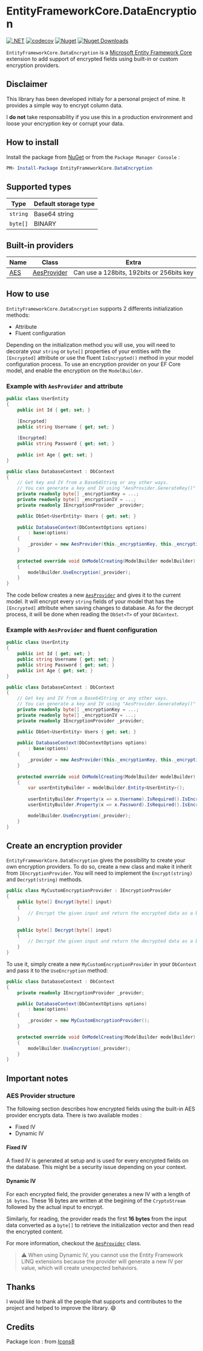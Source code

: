 # EntityFrameworkCore.DataEncryption

[![.NET](https://github.com/Eastrall/EntityFrameworkCore.DataEncryption/actions/workflows/build.yml/badge.svg)](https://github.com/Eastrall/EntityFrameworkCore.DataEncryption/actions/workflows/build.yml)
[![codecov](https://codecov.io/gh/Eastrall/EntityFrameworkCore.DataEncryption/branch/master/graph/badge.svg)](https://codecov.io/gh/Eastrall/EntityFrameworkCore.DataEncryption)
[![Nuget](https://img.shields.io/nuget/v/EntityFrameworkCore.DataEncryption.svg)](https://www.nuget.org/packages/EntityFrameworkCore.DataEncryption)
[![Nuget Downloads](https://img.shields.io/nuget/dt/EntityFrameworkCore.DataEncryption)](https://www.nuget.org/packages/EntityFrameworkCore.DataEncryption)

`EntityFrameworkCore.DataEncryption` is a [Microsoft Entity Framework Core](https://github.com/aspnet/EntityFrameworkCore) extension to add support of encrypted fields using built-in or custom encryption providers.

## Disclaimer

This library has been developed initialy for a personal project of mine. It provides a simple way to encrypt column data.

I **do not** take responsability if you use this in a production environment and loose your encryption key or corrupt your data.

## How to install

Install the package from [NuGet](https://www.nuget.org/) or from the `Package Manager Console` :
```powershell
PM> Install-Package EntityFrameworkCore.DataEncryption
```

## Supported types

| Type | Default storage type |
|------|----------------------|
| `string` | Base64 string |
| `byte[]` | BINARY |

## Built-in providers

| Name | Class | Extra |
|------|-------|-------|
| [AES](https://learn.microsoft.com/en-US/dotnet/api/system.security.cryptography.aes?view=net-6.0) | [AesProvider](https://github.com/Eastrall/EntityFrameworkCore.DataEncryption/blob/main/src/EntityFrameworkCore.DataEncryption/Providers/AesProvider.cs) | Can use a 128bits, 192bits or 256bits key |

## How to use

`EntityFrameworkCore.DataEncryption` supports 2 differents initialization methods:
* Attribute
* Fluent configuration

Depending on the initialization method you will use, you will need to decorate your `string` or `byte[]` properties of your entities with the `[Encrypted]` attribute or use the fluent `IsEncrypted()` method in your model configuration process.
To use an encryption provider on your EF Core model, and enable the encryption on the `ModelBuilder`. 

### Example with `AesProvider` and attribute

```csharp
public class UserEntity
{
	public int Id { get; set; }
	
	[Encrypted]
	public string Username { get; set; }
	
	[Encrypted]
	public string Password { get; set; }
	
	public int Age { get; set; }
}

public class DatabaseContext : DbContext
{
	// Get key and IV from a Base64String or any other ways.
	// You can generate a key and IV using "AesProvider.GenerateKey()"
	private readonly byte[] _encryptionKey = ...; 
	private readonly byte[] _encryptionIV = ...;
	private readonly IEncryptionProvider _provider;

	public DbSet<UserEntity> Users { get; set; }
	
	public DatabaseContext(DbContextOptions options)
		: base(options)
	{
		_provider = new AesProvider(this._encryptionKey, this._encryptionIV);
	}
	
	protected override void OnModelCreating(ModelBuilder modelBuilder)
	{
		modelBuilder.UseEncryption(_provider);
	}
}
```
The code bellow creates a new [`AesProvider`](https://github.com/Eastrall/EntityFrameworkCore.DataEncryption/blob/main/src/EntityFrameworkCore.DataEncryption/Providers/AesProvider.cs) and gives it to the current model. It will encrypt every `string` fields of your model that has the `[Encrypted]` attribute when saving changes to database. As for the decrypt process, it will be done when reading the `DbSet<T>` of your `DbContext`.

### Example with `AesProvider` and fluent configuration

```csharp
public class UserEntity
{
	public int Id { get; set; }
	public string Username { get; set; }
	public string Password { get; set; }
	public int Age { get; set; }
}

public class DatabaseContext : DbContext
{
	// Get key and IV from a Base64String or any other ways.
	// You can generate a key and IV using "AesProvider.GenerateKey()"
	private readonly byte[] _encryptionKey = ...; 
	private readonly byte[] _encryptionIV = ...;
	private readonly IEncryptionProvider _provider;

	public DbSet<UserEntity> Users { get; set; }
	
	public DatabaseContext(DbContextOptions options)
		: base(options)
	{
		_provider = new AesProvider(this._encryptionKey, this._encryptionIV);
	}
	
	protected override void OnModelCreating(ModelBuilder modelBuilder)
	{
		var userEntityBuilder = modelBuilder.Entity<UserEntity>();
		
		userEntityBuilder.Property(x => x.Username).IsRequired().IsEncrypted();
		userEntityBuilder.Property(x => x.Password).IsRequired().IsEncrypted();

		modelBuilder.UseEncryption(_provider);
	}
}
```

## Create an encryption provider

`EntityFrameworkCore.DataEncryption` gives the possibility to create your own encryption providers. To do so, create a new class and make it inherit from `IEncryptionProvider`. You will need to implement the `Encrypt(string)` and `Decrypt(string)` methods.

```csharp
public class MyCustomEncryptionProvider : IEncryptionProvider
{
	public byte[] Encrypt(byte[] input)
	{
		// Encrypt the given input and return the encrypted data as a byte[].
	}
	
	public byte[] Decrypt(byte[] input)
	{
		// Decrypt the given input and return the decrypted data as a byte[].
	}
}
```

To use it, simply create a new `MyCustomEncryptionProvider` in your `DbContext` and pass it to the `UseEncryption` method:
```csharp
public class DatabaseContext : DbContext
{
	private readonly IEncryptionProvider _provider;

	public DatabaseContext(DbContextOptions options)
		: base(options)
	{
		_provider = new MyCustomEncryptionProvider();
	}

	protected override void OnModelCreating(ModelBuilder modelBuilder)
	{
		modelBuilder.UseEncryption(_provider);
	}
}
```

## Important notes

### AES Provider structure

The following section describes how encrypted fields using the built-in AES provider encrypts data.
There is two available modes :

* Fixed IV
* Dynamic IV

#### Fixed IV

A fixed IV is generated at setup and is used for every encrypted fields on the database.
This might be a security issue depending on your context.

#### Dynamic IV

For each encrypted field, the provider generates a new IV with a length of `16 bytes`. These 16 bytes are written at the begining of the `CryptoStream` followed by the actual input to encrypt.

Similarly, for reading, the provider reads the first **16 bytes** from the input data converted as a `byte[]` to retrieve the initialization vector and then read the encrypted content.

For more information, checkout the [`AesProvider`](https://github.com/Eastrall/EntityFrameworkCore.DataEncryption/blob/master/src/EntityFrameworkCore.DataEncryption/Providers/AesProvider.cs#L58) class.

> :warning: When using Dynamic IV, you cannot use the Entity Framework LINQ extensions because the provider will generate a new IV per value, which will create unexpected behaviors.

## Thanks

I would like to thank all the people that supports and contributes to the project and helped to improve the library. :smile:

## Credits

Package Icon : from [Icons8](https://icons8.com/)